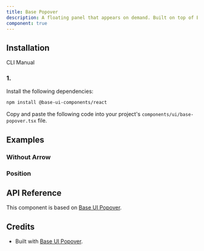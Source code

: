 ```yaml
---
title: Base Popover
description: A floating panel that appears on demand. Built on top of Base UI Popover component with shadcn styling.
component: true
---
```


## Installation

  CLI
  Manual

### 1. 
Install the following dependencies:

```bash
npm install @base-ui-components/react
```

Copy and paste the following code into your project's `components/ui/base-popover.tsx` file.

## Examples

### Without Arrow

### Position

## API Reference

This component is based on [Base UI Popover](https://base-ui.com/react/components/popover).

## Credits

- Built with [Base UI Popover](https://base-ui.com/react/components/popover).